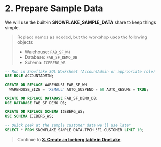 # 2. Prepare Sample Data

We will use the built‑in **SNOWFLAKE_SAMPLE_DATA** share to keep things simple.

> Replace names as needed, but the workshop uses the following objects:
> - Warehouse: `FAB_SF_WH`
> - Database: `FAB_SF_DEMO_DB`
> - Schema: `ICEBERG_WS`

```sql
-- Run in Snowflake SQL Worksheet (AccountAdmin or appropriate role)
USE ROLE ACCOUNTADMIN;

CREATE OR REPLACE WAREHOUSE FAB_SF_WH
  WAREHOUSE_SIZE = 'XSMALL' AUTO_SUSPEND = 60 AUTO_RESUME = TRUE;

CREATE OR REPLACE DATABASE FAB_SF_DEMO_DB;
USE DATABASE FAB_SF_DEMO_DB;

CREATE OR REPLACE SCHEMA ICEBERG_WS;
USE SCHEMA ICEBERG_WS;

-- Quick peek at the sample customer data we'll use later
SELECT * FROM SNOWFLAKE_SAMPLE_DATA.TPCH_SF1.CUSTOMER LIMIT 10;
```

> Continue to **[3. Create an Iceberg table in OneLake](03-create-iceberg-table-in-onelake.md)**.
